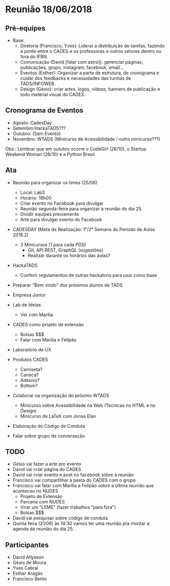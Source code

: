 # Reunião 18/06/2018

## Pré-equipes

* Base:
  * Diretoria (Francisco, Yves): Liderar a distribuição de tarefas, fazendo a ponte entre o CADES e os professores e outros setores dentro ou fora do IFRN.
  * Comunicação (David [falar com astro]): gerenciar páginas, publicações, grupo, instagram, facebook, email...
  * Eventos (Esther): Organizar a parte de estrutura, de cronograma e cuidar dos feedbacks e necessidades das turmas de TADS/INFOWEB.
  * Design (Gésio): criar artes, logos, vídeos, banners de publicação e todo material visual do CADES.


## Cronograma de Eventos
  * Agosto: CadesDay
  * Setembro:HackaTADS???
  * Outubro: (Sem Evento)
  * Novembro: WTADS (Minicurso de Acessibilidade / outro minicurso???)

  Obs.: Lembrar que em outubro ocorre o CodeGirl (26/10), o Startup Weekend Woman (26/10) e a Python Brasil

## Ata

* Reunião para organizar os times (25/06)
  * Local: Lab3
  * Horário: 18h00
  * Criar evento no Facebook para divulgar
  * Reunião segunda-feira para organizar a reunião do dia 25.
  * Dividir equipes previamente
  * Arte para divulgar evento do Facebook

* CADESDAY (Meta de Realização: 1°/2° Semana do Período de Aulas 2018.2)
  * 3 Minicursos (1 para cada PDS)
    * Git, API REST, GraphQL (sugestões)
    * Realizar durante os horários das aulas?

* HackaTADS
  * Conferir regulamentos de outras hackatons para usar como base

* Preparar "Bem vindo" dos próximos alunos de TADS

* Empresa Junior

* Lab de Ideias
  * Ver com Marília

* CADES como projeto de extensão
  * Bolsas $$$
  * Falar com Marília e Felipão

* Laboratório de UX

* Produtos CADES
  * Camiseta?
  * Caneca?
  * Adesivo?
  * Bottom?

* Colaborar na organização do próximo WTADS
  * Minicurso sobre Acessibilidade na Web (Técnicas no HTML e no Design)
  * Minicurso de LaTeX com Jonas Elan

* Elaboração do Código de Conduta

* Falar sobre grupo de conversação

## TODO

* Gésio vai fazer a arte pro evento
* David vai criar página do CADES
* David vai criar evento e post no facebook sobre a reunião
* Francisco vai compartilhar a pasta do CADES com o grupo
* Francisco vai falar com Marília e Felipão sobre a última reunião que aconteceu no NUDES
  * Projeto de Extensão
  * Parceria com NUDES
  * Virar um "LEME" (fazer trabalhos "para fora")
  * Bolsas $$$
* David vai pesquisar sobre código de conduta
* Quinta feira (21/06) às 14:30 vamos ter uma reunião pra montar a agenda da reunião do dia 25.


## Participantes
* David Allysson
* Gésio de Moura
* Yves Cabral
* Esther Aragão
* Francisco Bento
